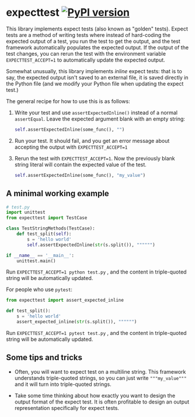# expecttest [![PyPI version](https://badge.fury.io/py/expecttest.svg)](https://badge.fury.io/py/expecttest)

This library implements expect tests (also known as "golden" tests). Expect
tests are a method of writing tests where instead of hard-coding the expected
output of a test, you run the test to get the output, and the test framework
automatically populates the expected output.  If the output of the test changes,
you can rerun the test with the environment variable `EXPECTTEST_ACCEPT=1` to
automatically update the expected output.

Somewhat unusually, this library implements *inline* expect tests: that is to
say, the expected output isn't saved to an external file, it is saved directly
in the Python file (and we modify your Python file when updating the expect
test.)

The general recipe for how to use this is as follows:

  1. Write your test and use `assertExpectedInline()` instead of a normal
     `assertEqual`.  Leave the expected argument blank with an empty string:
     ```py
     self.assertExpectedInline(some_func(), "")
     ```

  2. Run your test.  It should fail, and you get an error message about
     accepting the output with `EXPECTTEST_ACCEPT=1`

  3. Rerun the test with `EXPECTTEST_ACCEPT=1`.  Now the previously blank string
     literal will contain the expected value of the test.
     ```py
     self.assertExpectedInline(some_func(), "my_value")
     ```
## A minimal working example

```python
# test.py
import unittest
from expecttest import TestCase

class TestStringMethods(TestCase):
    def test_split(self):
        s = 'hello world'
        self.assertExpectedInline(str(s.split()), """""")

if __name__ == '__main__':
    unittest.main()
```

Run `EXPECTTEST_ACCEPT=1 python test.py` , and the content in triple-quoted string
will be automatically updated.

For people who use `pytest`:

```python
from expecttest import assert_expected_inline

def test_split():
    s = 'hello world'
    assert_expected_inline(str(s.split()), """""")
```

Run `EXPECTTEST_ACCEPT=1 pytest test.py` , and the content in triple-quoted string
will be automatically updated.

## Some tips and tricks

  - Often, you will want to expect test on a multiline string.  This framework
    understands triple-quoted strings, so you can just write `"""my_value"""`
    and it will turn into triple-quoted strings.

  - Take some time thinking about how exactly you want to design the output
    format of the expect test.  It is often profitable to design an output
    representation specifically for expect tests.
